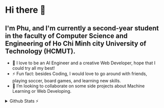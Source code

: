 # Hi there 👋

<!--
**pdz1804/pdz1804** is a ✨ _special_ ✨ repository because its `README.md` (this file) appears on your GitHub profile.

Here are some ideas to get you started:

- 🔭 I’m currently working on ...
- 🌱 I’m currently learning ...
- 👯 I’m looking to collaborate on ...
- 🤔 I’m looking for help with ...
- 💬 Ask me about ...
- 📫 How to reach me: ...
- 😄 Pronouns: ...
- ⚡ Fun fact: ...
-->
## I'm Phu, and I'm currently a second-year student in the faculty of Computer Science and Engineering of Ho Chi Minh city University of Technology (HCMUT).
- 🔭 I love to be an AI Engineer and a creative Web Developer, hope that I could try all my best!
- ⚡ Fun fact: besides Coding, I would love to go around with friends, playing soccer, board games, and learning new skills.
- 👯 I’m looking to collaborate on some side projects about Machine Learning or Web Developing.

<details>
  <summary>Github Stats ⚡</summary>
  
  <a href="#">![Github stats](https://github-readme-stats.vercel.app/api?username=tandpfun&theme=blueberry&count_private=true&hide_border=true&line_height=20)</a>
  <a href="#">![Top Langs](https://github-readme-stats.vercel.app/api/top-langs/?username=tandpfun&layout=compact&theme=blueberry&count_private=true&hide_border=true)</a>
</details>
